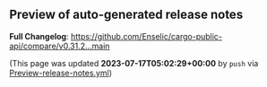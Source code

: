 ## Preview of auto-generated release notes
<!-- Release notes generated using configuration in .github/release.yml at main -->



**Full Changelog**: https://github.com/Enselic/cargo-public-api/compare/v0.31.2...main


(This page was updated **2023-07-17T05:02:29+00:00** by `push` via [Preview-release-notes.yml](https://github.com/Enselic/cargo-public-api/actions/runs/5571944042))
